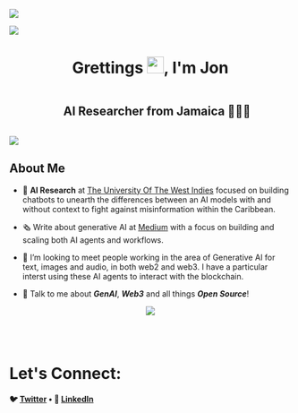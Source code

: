 <!--profile visit count-->
[![](https://visitcount.itsvg.in/api?id=jondoescoding&label=Profile%20Views&color=12&icon=5&pretty=true)](https://visitcount.itsvg.in)

<!--horizontal divider(gradiant)-->
<img src="https://user-images.githubusercontent.com/73097560/115834477-dbab4500-a447-11eb-908a-139a6edaec5c.gif">

<!--H1 Intro Greeting-->
<h1 align="center">Grettings <img src="https://raw.githubusercontent.com/MartinHeinz/MartinHeinz/master/wave.gif" width="30px">, I'm Jon</h1>

<!--H2 Paragraph on who I am-->
<div id="user-content-toc">
  <ul align="center">
    <summary><h2 style="display: inline-block">AI Researcher from Jamaica 👨🏻‍💻</h2></summary>
  </ul>
</div>


<!--horizontal divider(gradiant)-->
<img src="https://user-images.githubusercontent.com/73097560/115834477-dbab4500-a447-11eb-908a-139a6edaec5c.gif">

<!--ABOUT ME SECTION-->
<h2> About Me </h2>

- 🥑 **AI Research** at [The University Of The West Indies](https://www.mona.uwi.edu/) focused on building chatbots to unearth the differences between an AI models with and without context to fight against misinformation within the Caribbean. 

- 🗞️ Write about generative AI at [Medium](https://medium.com/@jondoescoding) with a focus on building and scaling both AI agents and workflows.

- 🌱 I’m looking to meet people working in the area of Generative AI for text, images and audio, in both web2 and web3. I have a particular interst using these AI agents to interact with the blockchain.

- 💬 Talk to me about **_GenAI_**, **_Web3_** and all things **_Open Source_**!

<!--h1 without bottom border-->
<div id="user-content-toc">
  <ul align="center">
  </ul>
</div>
<!--tech stack icons-->
<p align="center">
  <a href="https://skillicons.dev">
    <img src="https://skillicons.dev/icons?i=py,obsidian,git,github,linux,notion,mongodb,vscode,scikitlearn&perline=14" 
  </a> 
  </a>
</p>
<iconify-icon icon="logos:hardhat"></iconify-icon>

<br><br>

<!-- Connect with me -->
# Let's Connect:
<!--icons and links-->
<p align="center">
<strong>
  
🐦 [Twitter](http://www.twitter.com/jondoescoding) • 💼 [LinkedIn](https://www.linkedin.com/in/jonathanwhite-jm/)
</strong>
</p>



